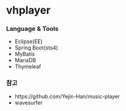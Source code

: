 # vhplayer
<h3>Language & Tools</h3>
<ul>
  <li>Eclipse(EE)</li>
  <li>Spring Boot(sts4)</li>
  <li>MyBatis</li>
  <li>MariaDB</li>
  <li>Thymeleaf</li>
</ul>
<h3>참고</h3>
<ul>
  <li>https://github.com/Yejin-Han/music-player</li>
  <li>wavesurfer</li>
</ul>

